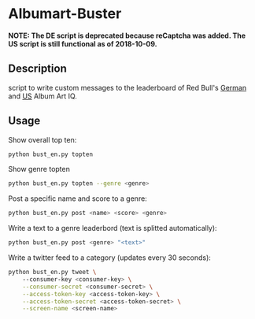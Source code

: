 # Albumart-Buster
**NOTE: The DE script is deprecated because reCaptcha was added. The US script is still functional as of 2018-10-09.**
## Description
script to write custom messages to the leaderboard of Red Bull's [German](http://albumartiq.redbull.com/) and [US](https://daily.redbullmusicacademy.com/specials/2016-album-art-iq/#) Album Art IQ.
## Usage
Show overall top ten:
```bash
python bust_en.py topten 
```
Show genre topten
```bash
python bust_en.py topten --genre <genre>
```
Post a specific name and score to a genre:
```bash
python bust_en.py post <name> <score> <genre>
```
Write a text to a genre leaderbord (text is splitted automatically):
```bash
python bust_en.py post <genre> "<text>"
```
Write a twitter feed to a category (updates every 30 seconds):
```bash
python bust_en.py tweet \ 
    --consumer-key <consumer-key> \
    --consumer-secret <consumer-secret> \
    --access-token-key <access-token-key> \
    --access-token-secret <access-token-secret> \
    --screen-name <screen-name>
```

